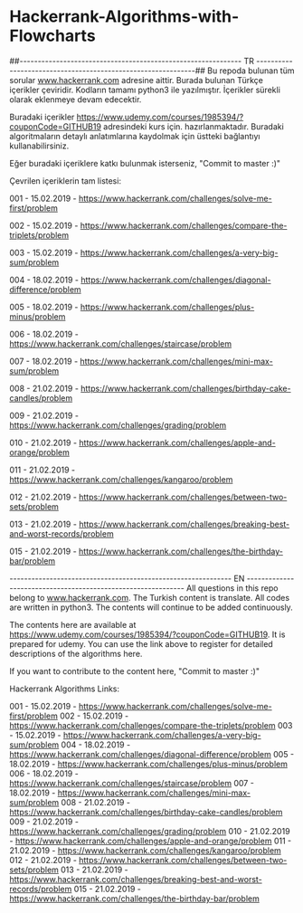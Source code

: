 # Hackerrank-Algorithms-with-Flowcharts

##------------------------------------------------------------- TR -------------------------------------------------------------##
Bu repoda bulunan tüm sorular www.hackerrank.com adresine aittir. Burada bulunan Türkçe içerikler çeviridir.
Kodların tamamı python3 ile yazılmıştır. İçerikler sürekli olarak eklenmeye devam edecektir.

Buradaki içerikler https://www.udemy.com/courses/1985394/?couponCode=GITHUB19 adresindeki kurs için. hazırlanmaktadır. Buradaki algoritmaların detaylı anlatımlarına kaydolmak için üstteki bağlantıyı kullanabilirsiniz.

Eğer buradaki içeriklere katkı bulunmak isterseniz, "Commit to master :)"

Çevrilen içeriklerin tam listesi:

001 - 15.02.2019 - https://www.hackerrank.com/challenges/solve-me-first/problem

002 - 15.02.2019 - https://www.hackerrank.com/challenges/compare-the-triplets/problem

003 - 15.02.2019 - https://www.hackerrank.com/challenges/a-very-big-sum/problem

004 - 18.02.2019 - https://www.hackerrank.com/challenges/diagonal-difference/problem

005 - 18.02.2019 - https://www.hackerrank.com/challenges/plus-minus/problem

006 - 18.02.2019 - https://www.hackerrank.com/challenges/staircase/problem

007 - 18.02.2019 - https://www.hackerrank.com/challenges/mini-max-sum/problem

008 - 21.02.2019 - https://www.hackerrank.com/challenges/birthday-cake-candles/problem

009 - 21.02.2019 - https://www.hackerrank.com/challenges/grading/problem

010 - 21.02.2019 - https://www.hackerrank.com/challenges/apple-and-orange/problem

011 - 21.02.2019 - https://www.hackerrank.com/challenges/kangaroo/problem

012 - 21.02.2019 - https://www.hackerrank.com/challenges/between-two-sets/problem

013 - 21.02.2019 - https://www.hackerrank.com/challenges/breaking-best-and-worst-records/problem

015 - 21.02.2019 - https://www.hackerrank.com/challenges/the-birthday-bar/problem


------------------------------------------------------------- EN -------------------------------------------------------------
All questions in this repo belong to www.hackerrank.com. The Turkish content is translate.
All codes are written in python3. The contents will continue to be added continuously.

The contents here are available at https://www.udemy.com/courses/1985394/?couponCode=GITHUB19. It is prepared for udemy. You can use the link above to register for detailed descriptions of the algorithms here.

If you want to contribute to the content here, "Commit to master :)"

Hackerrank Algorithms Links:

001 - 15.02.2019 - https://www.hackerrank.com/challenges/solve-me-first/problem
002 - 15.02.2019 - https://www.hackerrank.com/challenges/compare-the-triplets/problem
003 - 15.02.2019 - https://www.hackerrank.com/challenges/a-very-big-sum/problem
004 - 18.02.2019 - https://www.hackerrank.com/challenges/diagonal-difference/problem
005 - 18.02.2019 - https://www.hackerrank.com/challenges/plus-minus/problem
006 - 18.02.2019 - https://www.hackerrank.com/challenges/staircase/problem
007 - 18.02.2019 - https://www.hackerrank.com/challenges/mini-max-sum/problem
008 - 21.02.2019 - https://www.hackerrank.com/challenges/birthday-cake-candles/problem
009 - 21.02.2019 - https://www.hackerrank.com/challenges/grading/problem
010 - 21.02.2019 - https://www.hackerrank.com/challenges/apple-and-orange/problem
011 - 21.02.2019 - https://www.hackerrank.com/challenges/kangaroo/problem
012 - 21.02.2019 - https://www.hackerrank.com/challenges/between-two-sets/problem
013 - 21.02.2019 - https://www.hackerrank.com/challenges/breaking-best-and-worst-records/problem
015 - 21.02.2019 - https://www.hackerrank.com/challenges/the-birthday-bar/problem
